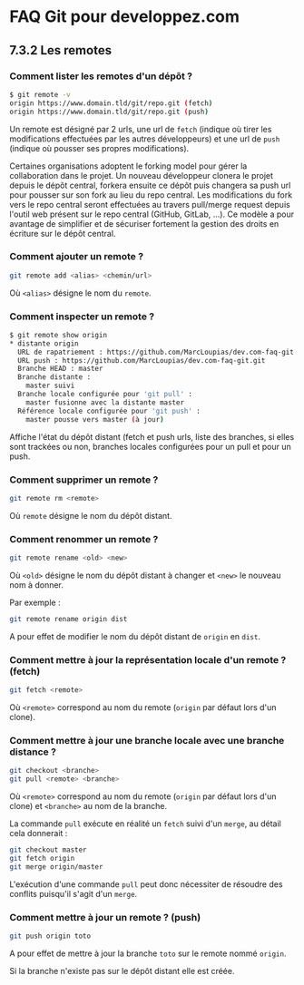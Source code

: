 # FAQ Git pour developpez.com

## 7.3.2 Les remotes

### Comment lister les remotes d'un dépôt ?

```bash
$ git remote -v
origin https://www.domain.tld/git/repo.git (fetch)
origin https://www.domain.tld/git/repo.git (push)
```

Un remote est désigné par 2 urls, une url de `fetch` (indique où tirer les modifications effectuées par les autres développeurs) et une url de `push` (indique où pousser ses propres modifications).

Certaines organisations adoptent le forking model pour gérer la collaboration dans le projet. Un nouveau développeur clonera le projet depuis le dépôt central, forkera ensuite ce dépôt puis changera sa push url pour pousser sur son fork au lieu du repo central. Les modifications du fork vers le repo central seront effectuées au travers pull/merge request depuis l'outil web présent sur le repo central (GitHub, GitLab, ...). Ce modèle a pour avantage de simplifier et de sécuriser fortement la gestion des droits en écriture sur le dépôt central.

### Comment ajouter un remote ?

```bash
git remote add <alias> <chemin/url>
```

Où `<alias>` désigne le nom du `remote`.

### Comment inspecter un remote ?

```bash
$ git remote show origin
* distante origin
  URL de rapatriement : https://github.com/MarcLoupias/dev.com-faq-git.git
  URL push : https://github.com/MarcLoupias/dev.com-faq-git.git
  Branche HEAD : master
  Branche distante :
    master suivi
  Branche locale configurée pour 'git pull' :
    master fusionne avec la distante master
  Référence locale configurée pour 'git push' :
    master pousse vers master (à jour)

```

Affiche l'état du dépôt distant (fetch et push urls, liste des branches, si elles sont trackées ou non, branches locales configurées pour un pull et pour un push.

### Comment supprimer un remote ?

```bash
git remote rm <remote>
```

Où `remote` désigne le nom du dépôt distant.

### Comment renommer un remote ?

```bash
git remote rename <old> <new>
```

Où `<old>` désigne le nom du dépôt distant à changer et `<new>` le nouveau nom à donner.

Par exemple :

```bash
git remote rename origin dist
```

A pour effet de modifier le nom du dépôt distant de `origin` en `dist`.

### Comment mettre à jour la représentation locale d'un remote ? (fetch)

```bash
git fetch <remote>
```

Où `<remote>` correspond au nom du remote (`origin` par défaut lors d'un clone).

### Comment mettre à jour une branche locale avec une branche distance ?

```bash
git checkout <branche>
git pull <remote> <branche>
```

Où `<remote>` correspond au nom du remote (`origin` par défaut lors d'un clone) et `<branche>` au nom de la branche.

La commande `pull` exécute en réalité un `fetch` suivi d'un `merge`, au détail cela donnerait  :

```bash
git checkout master
git fetch origin
git merge origin/master
```

L'exécution d'une commande `pull` peut donc nécessiter de résoudre des conflits puisqu'il s'agit d'un `merge`.

### Comment mettre à jour un remote ? (push)

```bash
git push origin toto
```

A pour effet de mettre à jour la branche `toto` sur le remote nommé `origin`.

Si la branche n'existe pas sur le dépôt distant elle est créée.
